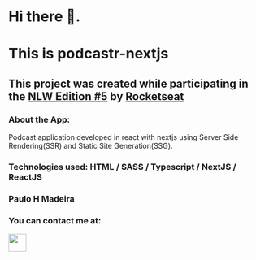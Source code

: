 

# Hi there 👋.

# This is podcastr-nextjs

## This project was created while participating in the [NLW Edition #5](https://nextlevelweek.com/inscricao/5) by  [Rocketseat](https://rocketseat.com.br/)

### About the App:

 Podcast application developed in react with nextjs using Server Side Rendering(SSR) and Static Site Generation(SSG).






### Technologies used:   HTML / SASS / Typescript / NextJS / ReactJS





###  Paulo H Madeira

### You can contact me at:

  <a href="https://www.linkedin.com/in/paulomad" target="_blank" rel="noopener noreferrer"><img width=35 src="https://cdn.worldvectorlogo.com/logos/linkedin-icon.svg"></a> &nbsp;&nbsp;&nbsp;&nbsp; 
 

